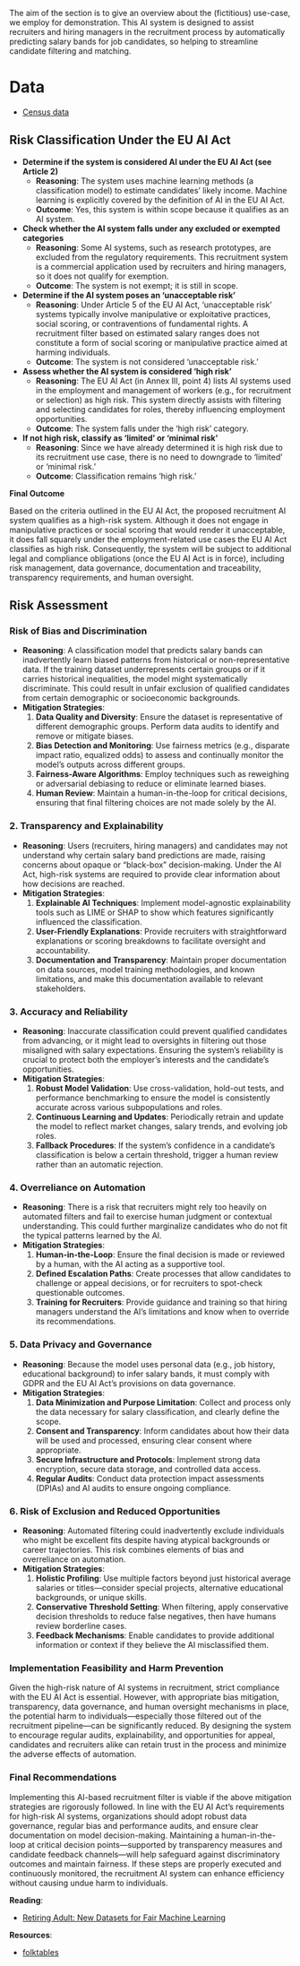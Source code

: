 The aim of the section is to give an overview about the (fictitious) use-case,
we employ for demonstration. This AI system is designed to assist recruiters and hiring
managers in the recruitment process by automatically predicting salary bands
for job candidates, so helping to streamline candidate filtering and matching.



# Data
- [Census data](https://www2.census.gov/programs-surveys/cps/datasets/)

## Risk Classification Under the EU AI Act

- **Determine if the system is considered AI under the EU AI Act (see Article 2)**
    - **Reasoning**: The system uses machine learning methods (a classification model) to estimate candidates’ likely income. Machine learning is explicitly covered by the definition of AI in the EU AI Act.
    - **Outcome**: Yes, this system is within scope because it qualifies as an AI system.
- **Check whether the AI system falls under any excluded or exempted categories**
    - **Reasoning**: Some AI systems, such as research prototypes, are excluded from the regulatory requirements. This recruitment system is a commercial application used by recruiters and hiring managers, so it does not qualify for exemption.
    - **Outcome**: The system is not exempt; it is still in scope.
- **Determine if the AI system poses an ‘unacceptable risk’**
    - **Reasoning**: Under Article 5 of the EU AI Act, ‘unacceptable risk’ systems typically involve manipulative or exploitative practices, social scoring, or contraventions of fundamental rights. A recruitment filter based on estimated salary ranges does not constitute a form of social scoring or manipulative practice aimed at harming individuals.
    - **Outcome**: The system is not considered ‘unacceptable risk.’
- **Assess whether the AI system is considered ‘high risk’**
    - **Reasoning**: The EU AI Act (in Annex III, point 4) lists AI systems used in the employment and management of workers (e.g., for recruitment or selection) as high risk. This system directly assists with filtering and selecting candidates for roles, thereby influencing employment opportunities.
    - **Outcome**: The system falls under the ‘high risk’ category.
- **If not high risk, classify as ‘limited’ or ‘minimal risk’**
    - **Reasoning**: Since we have already determined it is high risk due to its recruitment use case, there is no need to downgrade to ‘limited’ or ‘minimal risk.’
    - **Outcome**: Classification remains ‘high risk.’

**Final Outcome**

Based on the criteria outlined in the EU AI Act, the proposed recruitment AI system qualifies as a high-risk system. Although it does not engage in manipulative practices or social scoring that would render it unacceptable, it does fall squarely under the employment-related use cases the EU AI Act classifies as high risk. Consequently, the system will be subject to additional legal and compliance obligations (once the EU AI Act is in force), including risk management, data governance, documentation and traceability, transparency requirements, and human oversight.


## Risk Assessment

### **Risk of Bias and Discrimination**

- **Reasoning**: A classification model that predicts salary bands can inadvertently learn biased patterns from historical or non-representative data. If the training dataset underrepresents certain groups or if it carries historical inequalities, the model might systematically discriminate. This could result in unfair exclusion of qualified candidates from certain demographic or socioeconomic backgrounds.
- **Mitigation Strategies**:
    1. **Data Quality and Diversity**: Ensure the dataset is representative of different demographic groups. Perform data audits to identify and remove or mitigate biases.
    2. **Bias Detection and Monitoring**: Use fairness metrics (e.g., disparate impact ratio, equalized odds) to assess and continually monitor the model’s outputs across different groups.
    3. **Fairness-Aware Algorithms**: Employ techniques such as reweighing or adversarial debiasing to reduce or eliminate learned biases.
    4. **Human Review**: Maintain a human-in-the-loop for critical decisions, ensuring that final filtering choices are not made solely by the AI.

### 2. **Transparency and Explainability**

- **Reasoning**: Users (recruiters, hiring managers) and candidates may not understand why certain salary band predictions are made, raising concerns about opaque or “black-box” decision-making. Under the AI Act, high-risk systems are required to provide clear information about how decisions are reached.
- **Mitigation Strategies**:
    1. **Explainable AI Techniques**: Implement model-agnostic explainability tools such as LIME or SHAP to show which features significantly influenced the classification.
    2. **User-Friendly Explanations**: Provide recruiters with straightforward explanations or scoring breakdowns to facilitate oversight and accountability.
    3. **Documentation and Transparency**: Maintain proper documentation on data sources, model training methodologies, and known limitations, and make this documentation available to relevant stakeholders.

### 3. **Accuracy and Reliability**

- **Reasoning**: Inaccurate classification could prevent qualified candidates from advancing, or it might lead to oversights in filtering out those misaligned with salary expectations. Ensuring the system’s reliability is crucial to protect both the employer’s interests and the candidate’s opportunities.
- **Mitigation Strategies**:
    1. **Robust Model Validation**: Use cross-validation, hold-out tests, and performance benchmarking to ensure the model is consistently accurate across various subpopulations and roles.
    2. **Continuous Learning and Updates**: Periodically retrain and update the model to reflect market changes, salary trends, and evolving job roles.
    3. **Fallback Procedures**: If the system’s confidence in a candidate’s classification is below a certain threshold, trigger a human review rather than an automatic rejection.

### 4. **Overreliance on Automation**

- **Reasoning**: There is a risk that recruiters might rely too heavily on automated filters and fail to exercise human judgment or contextual understanding. This could further marginalize candidates who do not fit the typical patterns learned by the AI.
- **Mitigation Strategies**:
    1. **Human-in-the-Loop**: Ensure the final decision is made or reviewed by a human, with the AI acting as a supportive tool.
    2. **Defined Escalation Paths**: Create processes that allow candidates to challenge or appeal decisions, or for recruiters to spot-check questionable outcomes.
    3. **Training for Recruiters**: Provide guidance and training so that hiring managers understand the AI’s limitations and know when to override its recommendations.

### 5. **Data Privacy and Governance**

- **Reasoning**: Because the model uses personal data (e.g., job history, educational background) to infer salary bands, it must comply with GDPR and the EU AI Act’s provisions on data governance.
- **Mitigation Strategies**:
    1. **Data Minimization and Purpose Limitation**: Collect and process only the data necessary for salary classification, and clearly define the scope.
    2. **Consent and Transparency**: Inform candidates about how their data will be used and processed, ensuring clear consent where appropriate.
    3. **Secure Infrastructure and Protocols**: Implement strong data encryption, secure data storage, and controlled data access.
    4. **Regular Audits**: Conduct data protection impact assessments (DPIAs) and AI audits to ensure ongoing compliance.

### 6. **Risk of Exclusion and Reduced Opportunities**

- **Reasoning**: Automated filtering could inadvertently exclude individuals who might be excellent fits despite having atypical backgrounds or career trajectories. This risk combines elements of bias and overreliance on automation.
- **Mitigation Strategies**:
    1. **Holistic Profiling**: Use multiple factors beyond just historical average salaries or titles—consider special projects, alternative educational backgrounds, or unique skills.
    2. **Conservative Threshold Setting**: When filtering, apply conservative decision thresholds to reduce false negatives, then have humans review borderline cases.
    3. **Feedback Mechanisms**: Enable candidates to provide additional information or context if they believe the AI misclassified them.

### Implementation Feasibility and Harm Prevention

Given the high-risk nature of AI systems in recruitment, strict compliance with the EU AI Act is essential. However, with appropriate bias mitigation, transparency, data governance, and human oversight mechanisms in place, the potential harm to individuals—especially those filtered out of the recruitment pipeline—can be significantly reduced. By designing the system to encourage regular audits, explainability, and opportunities for appeal, candidates and recruiters alike can retain trust in the process and minimize the adverse effects of automation.

### **Final Recommendations**

Implementing this AI-based recruitment filter is viable if the above mitigation strategies are rigorously followed. In line with the EU AI Act’s requirements for high-risk AI systems, organizations should adopt robust data governance, regular bias and performance audits, and ensure clear documentation on model decision-making. Maintaining a human-in-the-loop at critical decision points—supported by transparency measures and candidate feedback channels—will help safeguard against discriminatory outcomes and maintain fairness. If these steps are properly executed and continuously monitored, the recruitment AI system can enhance efficiency without causing undue harm to individuals.


**Reading**:
- [Retiring Adult: New Datasets for Fair Machine Learning](https://arxiv.org/pdf/2108.04884)

**Resources**:
- [folktables](https://github.com/socialfoundations/folktables)
